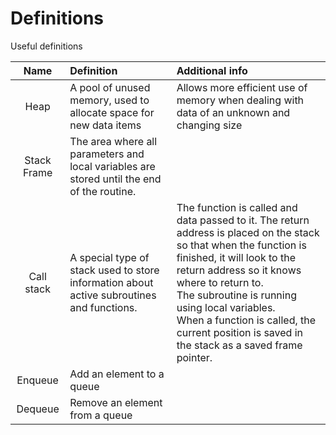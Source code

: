 # Definitions

Useful definitions

| Name | Definition | Additional info |
| :----: | :---------- | :--------------- | 
| Heap | A pool of unused memory, used to allocate space for new data items | Allows more efficient use of memory when dealing with data of an unknown and changing size | 
| Stack Frame | The area where all parameters and local variables are stored until the end of the routine. | |
| Call stack | A special type of stack used to store information about active subroutines and functions. | The function is called and data passed to it. The return address is placed on the stack so that when the function is finished, it will look to the return address so it knows where to return to.<br/>The subroutine is running using local variables.<br />When a function is called, the current position is saved in the stack as a saved frame pointer. |
| Enqueue | Add an element to a queue | |
| Dequeue | Remove an element from a queue | |

